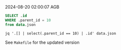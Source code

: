 2024-08-20 02:00:07 AGB

```sql
SELECT .id
WHERE .parent_id = 10
from data.json
```

```jq
jq '.[] | select(.parent_id == 10) | .id' data.json
```

See `Makefile` for the updated version

